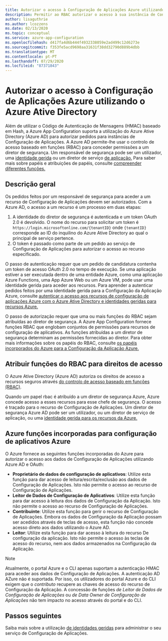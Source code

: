 ```yaml
---
title: Autorizar o acesso à Configuração de Aplicações Azure utilizando o Azure Ative Directory
description: Permitir ao RBAC autorizar o acesso à sua instância de Configuração de Aplicação Azure
author: lisaguthrie
ms.author: lcozzens
ms.date: 02/13/2020
ms.topic: conceptual
ms.service: azure-app-configuration
ms.openlocfilehash: d417fa4d6b444f4932338059e2ad499c12d6273e
ms.sourcegitcommit: f353fe5acd9698aa31631f38dd32790d889b4dbb
ms.translationtype: MT
ms.contentlocale: pt-PT
ms.lasthandoff: 07/29/2020
ms.locfileid: "87371843"
---
```

# <a name="authorize-access-to-azure-app-configuration-using-azure-active-directory"></a>Autorizar o acesso à Configuração de Aplicações Azure utilizando o Azure Ative Directory
Além de utilizar o Código de Autenticação de Mensagens (HMAC) baseado em Hash, a Azure App Configuration suporta a utilização do Azure Ative Directory (Azure AD) para autorizar pedidos para instâncias de Configuração de Aplicações.  A Azure AD permite-lhe usar o controlo de acesso baseado em funções (RBAC) para conceder permissões a um diretor de segurança.  Um responsável de segurança pode ser um utilizador, uma [identidade gerida](../active-directory/managed-identities-azure-resources/overview.md) ou um diretor de serviço [de aplicação.](../active-directory/develop/app-objects-and-service-principals.md)  Para saber mais sobre papéis e atribuições de papéis, consulte [compreender diferentes funções.](../role-based-access-control/overview.md)

## <a name="overview"></a>Descrição geral
Os pedidos feitos por um responsável de segurança para aceder a um recurso de Configuração de Aplicações devem ser autorizados. Com a Azure AD, o acesso a um recurso é um processo em duas etapas:
1. A identidade do diretor de segurança é autenticada e um token OAuth 2.0 é devolvido.  O nome do recurso para solicitar um token é `https://login.microsoftonline.com/{tenantID}` onde `{tenantID}` corresponde ao ID do inquilino do Azure Ative Directory ao qual o principal de serviço pertence.
2. O token é passado como parte de um pedido ao serviço de Configuração de Aplicações para autorizar o acesso ao recurso especificado.

O passo de autenticação requer que um pedido de candidatura contenha um token de acesso OAuth 2.0 no tempo de execução.  Se uma aplicação estiver a ser executada dentro de uma entidade Azure, como uma aplicação Azure Functions, uma App Azure Web ou um Azure VM, pode usar uma identidade gerida para aceder aos recursos.  Para aprender a autenticar pedidos feitos por uma identidade gerida para a Configuração da Aplicação Azure, consulte [autenticar o acesso aos recursos de configuração de aplicações Azure com o Azure Ative Directory e identidades geridas para recursos Azure.](howto-integrate-azure-managed-service-identity.md)

O passo de autorização requer que uma ou mais funções do RBAC sejam atribuídas ao diretor de segurança. A Azure App Configuration fornece funções RBAC que englobam conjuntos de permissões para recursos de configuração de aplicativos. As funções atribuídas a um diretor de segurança determinam as permissões fornecidas ao diretor. Para obter mais informações sobre os papéis do RBAC, consulte [os papéis incorporados do Azure para a Configuração da Aplicação Azure.](#azure-built-in-roles-for-azure-app-configuration) 

## <a name="assign-rbac-roles-for-access-rights"></a>Atribuir funções do RBAC para direitos de acesso
O Azure Ative Directory (Azure AD) autoriza os direitos de acesso a recursos seguros através [do controlo de acesso baseado em funções (RBAC)](../role-based-access-control/overview.md).

Quando um papel rbac é atribuído a um diretor de segurança Azure, Azure concede acesso a esses recursos para esse chefe de segurança. O acesso é traçado para o recurso de Configuração de Aplicações. Um diretor de segurança Azure AD pode ser um utilizador, ou um diretor de serviço de aplicação, ou uma [identidade gerida para os recursos da Azure.](../active-directory/managed-identities-azure-resources/overview.md)

## <a name="azure-built-in-roles-for-azure-app-configuration"></a>Azure funções incorporadas para configuração de aplicativos Azure
O Azure fornece as seguintes funções incorporadas do Azure para autorizar o acesso aos dados de Configuração de Aplicações utilizando Azure AD e OAuth:

- **Proprietário de dados de configuração de aplicativos**: Utilize esta função para dar acesso de leitura/escrita/exclusão aos dados de Configuração de Aplicações. Isto não permite o acesso ao recurso de Configuração de Aplicações.
- **Leitor de Dados de Configuração de Aplicativos**: Utilize esta função para dar acesso à leitura dos dados de Configuração da Aplicação. Isto não permite o acesso ao recurso de Configuração de Aplicações.
- **Contribuinte**: Utilize esta função para gerir o recurso de Configuração de Aplicações. Embora os dados de Configuração da Aplicação possam ser acedidos através de teclas de acesso, esta função não concede acesso direto aos dados utilizando o Azure AD.
- **Leitor**: Utilize esta função para dar acesso à leitura do recurso De configuração da aplicação. Isto não permite o acesso às teclas de acesso do recurso, nem aos dados armazenados na Configuração da Aplicação.

> [!NOTE]
> Atualmente, o portal Azure e o CLI apenas suportam a autenticação HMAC para aceder aos dados de Configuração de Aplicações. A autenticação AD AZure não é suportada. Por isso, os utilizadores do portal Azure e do CLI exigem que o *contributo* recupere as chaves de acesso do recurso de Configuração da Aplicação. A concessão de funções *de Leitor de Dados de Configuração de Aplicações* ou *de Data Owner de Configuração de Aplicações* não tem impacto no acesso através do portal e do CLI.

## <a name="next-steps"></a>Passos seguintes
Saiba mais sobre a utilização [de identidades geridas](howto-integrate-azure-managed-service-identity.md) para administrar o seu serviço de Configuração de Aplicações.

